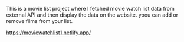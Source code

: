 This is a movie list project where I fetched movie watch list data from         
external API and then display the data on the website. yoou can add or remove films from your list.                                 

https://moviewatchlist1.netlify.app/   
